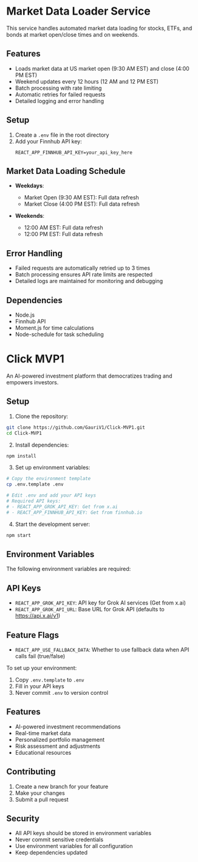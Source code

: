 # Market Data Loader Service

This service handles automated market data loading for stocks, ETFs, and bonds at market open/close times and on weekends.

## Features

- Loads market data at US market open (9:30 AM EST) and close (4:00 PM EST)
- Weekend updates every 12 hours (12 AM and 12 PM EST)
- Batch processing with rate limiting
- Automatic retries for failed requests
- Detailed logging and error handling

## Setup

1. Create a `.env` file in the root directory
2. Add your Finnhub API key:
   ```
   REACT_APP_FINNHUB_API_KEY=your_api_key_here
   ```

## Market Data Loading Schedule

- **Weekdays**:
  - Market Open (9:30 AM EST): Full data refresh
  - Market Close (4:00 PM EST): Full data refresh

- **Weekends**:
  - 12:00 AM EST: Full data refresh
  - 12:00 PM EST: Full data refresh

## Error Handling

- Failed requests are automatically retried up to 3 times
- Batch processing ensures API rate limits are respected
- Detailed logs are maintained for monitoring and debugging

## Dependencies

- Node.js
- Finnhub API
- Moment.js for time calculations
- Node-schedule for task scheduling

# Click MVP1

An AI-powered investment platform that democratizes trading and empowers investors.

## Setup

1. Clone the repository:
```bash
git clone https://github.com/GauriV1/Click-MVP1.git
cd Click-MVP1
```

2. Install dependencies:
```bash
npm install
```

3. Set up environment variables:
```bash
# Copy the environment template
cp .env.template .env

# Edit .env and add your API keys
# Required API keys:
# - REACT_APP_GROK_API_KEY: Get from x.ai
# - REACT_APP_FINNHUB_API_KEY: Get from finnhub.io
```

4. Start the development server:
```bash
npm start
```

## Environment Variables

The following environment variables are required:

## API Keys
- `REACT_APP_GROK_API_KEY`: API key for Grok AI services (Get from x.ai)
- `REACT_APP_GROK_API_URL`: Base URL for Grok API (defaults to https://api.x.ai/v1)

## Feature Flags
- `REACT_APP_USE_FALLBACK_DATA`: Whether to use fallback data when API calls fail (true/false)

To set up your environment:
1. Copy `.env.template` to `.env`
2. Fill in your API keys
3. Never commit `.env` to version control

## Features

- AI-powered investment recommendations
- Real-time market data
- Personalized portfolio management
- Risk assessment and adjustments
- Educational resources

## Contributing

1. Create a new branch for your feature
2. Make your changes
3. Submit a pull request

## Security

- All API keys should be stored in environment variables
- Never commit sensitive credentials
- Use environment variables for all configuration
- Keep dependencies updated 